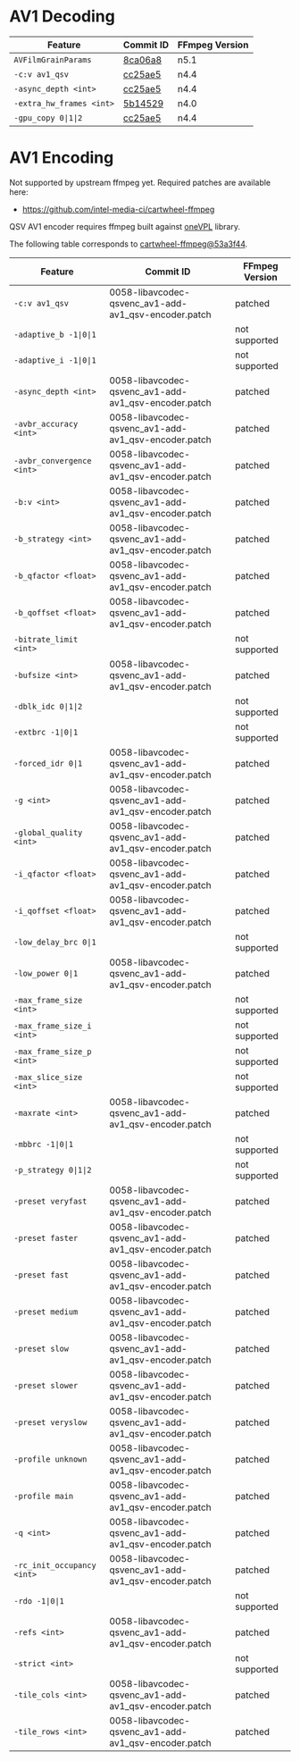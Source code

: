 # AV1 Decoding

| Feature                     | Commit ID                                                                                   | FFmpeg Version |
| --------------------------- | ------------------------------------------------------------------------------------------- | -------------- |
| `AVFilmGrainParams`         | [8ca06a8](https://github.com/FFmpeg/FFmpeg/commit/8ca06a8148db1b5e8394b2941790fcae29a84f46) | n5.1           |
| `-c:v av1_qsv`              | [cc25ae5](https://github.com/FFmpeg/FFmpeg/commit/cc25ae5d8ad2cef2dc8a21b828e89e5077b9dae3) | n4.4           |
| `-async_depth <int>`        | [cc25ae5](https://github.com/FFmpeg/FFmpeg/commit/cc25ae5d8ad2cef2dc8a21b828e89e5077b9dae3) | n4.4           |
| `-extra_hw_frames <int>`    | [5b14529](https://github.com/FFmpeg/FFmpeg/commit/5b145290df2998a9836a93eb925289c6c8b63af0) | n4.0           |
| `-gpu_copy 0\|1\|2`         | [cc25ae5](https://github.com/FFmpeg/FFmpeg/commit/cc25ae5d8ad2cef2dc8a21b828e89e5077b9dae3) | n4.4           |


# AV1 Encoding

Not supported by upstream ffmpeg yet. Required patches are available here:

* https://github.com/intel-media-ci/cartwheel-ffmpeg

QSV AV1 encoder requires ffmpeg built against [oneVPL](https://github.com/oneapi-src/oneVPL) library.

The following table corresponds to [cartwheel-ffmpeg@53a3f44](https://github.com/intel-media-ci/cartwheel-ffmpeg/commit/53a3f442436c471afef579c81965a2f47a675be4).

| Feature                     | Commit ID                                                                                   | FFmpeg Version |
| --------------------------- | ------------------------------------------------------------------------------------------- | -------------- |
| `-c:v av1_qsv`              | 0058-libavcodec-qsvenc_av1-add-av1_qsv-encoder.patch | patched |
| `-adaptive_b -1\|0\|1`      | | not supported |
| `-adaptive_i -1\|0\|1`      | | not supported |
| `-async_depth <int>`        | 0058-libavcodec-qsvenc_av1-add-av1_qsv-encoder.patch | patched |
| `-avbr_accuracy <int>`      | 0058-libavcodec-qsvenc_av1-add-av1_qsv-encoder.patch | patched |
| `-avbr_convergence <int>`   | 0058-libavcodec-qsvenc_av1-add-av1_qsv-encoder.patch | patched |
| `-b:v <int>`                | 0058-libavcodec-qsvenc_av1-add-av1_qsv-encoder.patch | patched |
| `-b_strategy <int>`         | 0058-libavcodec-qsvenc_av1-add-av1_qsv-encoder.patch | patched |
| `-b_qfactor <float>`        | 0058-libavcodec-qsvenc_av1-add-av1_qsv-encoder.patch | patched |
| `-b_qoffset <float>`        | 0058-libavcodec-qsvenc_av1-add-av1_qsv-encoder.patch | patched |
| `-bitrate_limit <int>`      | | not supported |
| `-bufsize <int>`            | 0058-libavcodec-qsvenc_av1-add-av1_qsv-encoder.patch | patched |
| `-dblk_idc 0\|1\|2`         | | not supported |
| `-extbrc -1\|0\|1`          | | not supported |
| `-forced_idr 0\|1`          | 0058-libavcodec-qsvenc_av1-add-av1_qsv-encoder.patch | patched |
| `-g <int>`                  | 0058-libavcodec-qsvenc_av1-add-av1_qsv-encoder.patch | patched |
| `-global_quality <int>`     | 0058-libavcodec-qsvenc_av1-add-av1_qsv-encoder.patch | patched |
| `-i_qfactor <float>`        | 0058-libavcodec-qsvenc_av1-add-av1_qsv-encoder.patch | patched |
| `-i_qoffset <float>`        | 0058-libavcodec-qsvenc_av1-add-av1_qsv-encoder.patch | patched |
| `-low_delay_brc 0\|1`       | | not supported |
| `-low_power 0\|1`           | 0058-libavcodec-qsvenc_av1-add-av1_qsv-encoder.patch | patched |
| `-max_frame_size <int>`     | | not supported |
| `-max_frame_size_i <int>`   | | not supported |
| `-max_frame_size_p <int>`   | | not supported |
| `-max_slice_size <int>`     | | not supported |
| `-maxrate <int>`            | 0058-libavcodec-qsvenc_av1-add-av1_qsv-encoder.patch | patched |
| `-mbbrc -1\|0\|1`           | | not supported |
| `-p_strategy 0\|1\|2`       | | not supported |
| `-preset veryfast`          | 0058-libavcodec-qsvenc_av1-add-av1_qsv-encoder.patch | patched |
| `-preset faster`            | 0058-libavcodec-qsvenc_av1-add-av1_qsv-encoder.patch | patched |
| `-preset fast`              | 0058-libavcodec-qsvenc_av1-add-av1_qsv-encoder.patch | patched |
| `-preset medium`            | 0058-libavcodec-qsvenc_av1-add-av1_qsv-encoder.patch | patched |
| `-preset slow`              | 0058-libavcodec-qsvenc_av1-add-av1_qsv-encoder.patch | patched |
| `-preset slower`            | 0058-libavcodec-qsvenc_av1-add-av1_qsv-encoder.patch | patched |
| `-preset veryslow`          | 0058-libavcodec-qsvenc_av1-add-av1_qsv-encoder.patch | patched |
| `-profile unknown`          | 0058-libavcodec-qsvenc_av1-add-av1_qsv-encoder.patch | patched |
| `-profile main`             | 0058-libavcodec-qsvenc_av1-add-av1_qsv-encoder.patch | patched |
| `-q <int>`                  | 0058-libavcodec-qsvenc_av1-add-av1_qsv-encoder.patch | patched |
| `-rc_init_occupancy <int>`  | 0058-libavcodec-qsvenc_av1-add-av1_qsv-encoder.patch | patched |
| `-rdo -1\|0\|1`             | | not supported |
| `-refs <int>`               | 0058-libavcodec-qsvenc_av1-add-av1_qsv-encoder.patch | patched |
| `-strict <int>`             | | not supported |
| `-tile_cols <int>`          | 0058-libavcodec-qsvenc_av1-add-av1_qsv-encoder.patch | patched |
| `-tile_rows <int>`          | 0058-libavcodec-qsvenc_av1-add-av1_qsv-encoder.patch | patched |
